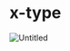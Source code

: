 # x-type

![Untitled](https://user-images.githubusercontent.com/76165392/171488529-43567a04-102f-40fe-a9a6-2c66495ba825.gif)
